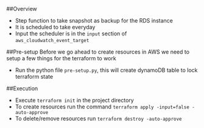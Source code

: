 ##Overview
- Step function to take snapshot as backup for the RDS instance
- It is scheduled to take everyday
- Input the scheduler is in the `input` section of `aws_cloudwatch_event_target`

##Pre-setup
Before we go ahead to create resources in AWS we need to setup a few things for the terraform to work
- Run the python file `pre-setup.py`, this will create dynamoDB table to lock terraform state

##Execution
- Execute `terraform init` in the project directory
- To create resources run the command `terraform apply -input=false -auto-approve`
- To delete/remove resources run `terraform destroy -auto-approve`
